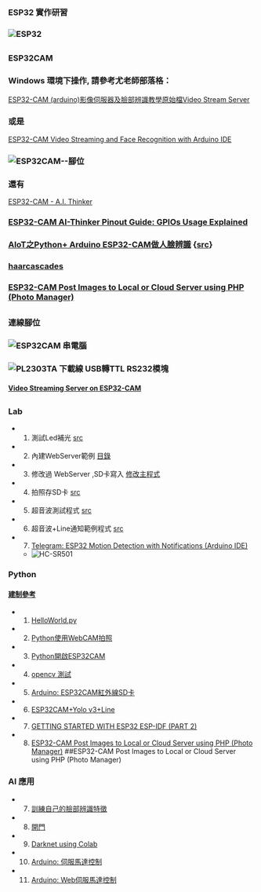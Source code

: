 ### ESP32 實作研習
### ![ESP32](https://github.com/jumbokh/esp32-class/blob/master/images/ESP32S.g)
##
### ESP32CAM
### Windows 環境下操作, 請參考尤老師部落格：
[ESP32-CAM (arduino)影像伺服器及臉部辨識教學原始檔Video Stream Server](https://youyouyou.pixnet.net/blog/post/119383183)
### 或是
[ESP32-CAM Video Streaming and Face Recognition with Arduino IDE](https://randomnerdtutorials.com/esp32-cam-video-streaming-face-recognition-arduino-ide/)
### ![ESP32CAM--腳位](https://github.com/jumbokh/esp32-class/blob/master/images/ESP32CAM-pinout.jpeg)
### 還有
[ESP32-CAM - A.I. Thinker](https://github.com/v12345vtm/esp32-cam-ai-thinker)
### [ESP32-CAM AI-Thinker Pinout Guide: GPIOs Usage Explained](https://randomnerdtutorials.com/esp32-cam-ai-thinker-pinout/)
### [AIoT之Python+ Arduino ESP32-CAM做人臉辨識](https://kobayasitenmei.pixnet.net/blog/post/227576372-aiot%e4%b9%8bpython%e7%a8%8b%e5%bc%8f%e7%a2%bc%2b-arduino-esp32-cam%e5%81%9a%e4%ba%ba%e8%87%89%e8%be%a8%e8%ad%98?pixfrom=related) {[src](https://github.com/jumbokh/esp32-class/blob/master/ESP32CAM-Lab/face_detect_esa32-cam01.py)}
### [haarcascades](https://github.com/opencv/opencv/tree/master/data/haarcascades)
### [ESP32-CAM Post Images to Local or Cloud Server using PHP (Photo Manager)](https://randomnerdtutorials.com/esp32-cam-post-image-photo-server/)
##
### 連線腳位
### ![ESP32CAM 串電腦](https://github.com/jumbokh/esp32-class/blob/master/images/ESP32cam-serial.jpeg)
### ![PL2303TA 下載線 USB轉TTL RS232模塊 ](https://github.com/jumbokh/esp32-class/blob/master/images/ESP32-CAM-cnt.png)
#### [Video Streaming Server on ESP32-CAM](https://medium.com/@chauhannaman98/video-streaming-server-on-esp32-cam-84e2ff788937)
##
### Lab
* 1. 測試Led補光 [src](https://github.com/jumbokh/esp32-class/blob/master/ESP32CAM-Lab/ESP32-CAM-Flash.ino)
* 2. 內建WebServer範例 [目錄](https://github.com/jumbokh/esp32-class/tree/master/ESP32CAM-Lab/CameraWebServer)
* 3. 修改過 WebServer ,SD卡寫入 [修改主程式](https://github.com/jumbokh/esp32-class/tree/master/ESP32CAM-Lab/ESP32-CAM_webcap)
* 4. 拍照存SD卡 [src](https://github.com/jumbokh/esp32-class/blob/master/ESP32CAM-Lab/ESP32-CAM-irdaSD.ino)
* 5. 超音波測試程式 [src](https://github.com/jumbokh/esp32-class/blob/master/ESP32CAM-Lab/ESP32-CAM-echopin.ino)
* 6. 超音波+Line通知範例程式 [src](https://github.com/jumbokh/esp32-class/blob/master/ESP32CAM-Lab/ESP32-CAM-echopinLine.ino)
* 7. [Telegram: ESP32 Motion Detection with Notifications (Arduino IDE)](https://randomnerdtutorials.com/telegram-esp32-motion-detection-arduino/)
    * ![HC-SR501](https://github.com/jumbokh/esp32-class/blob/master/images/HC-SR501.jpg)
### Python
#### [建制參考](https://medium.com/python4u/%E7%94%A8conda%E5%BB%BA%E7%AB%8B%E5%8F%8A%E7%AE%A1%E7%90%86python%E8%99%9B%E6%93%AC%E7%92%B0%E5%A2%83-b61fd2a76566)
* 1. [HelloWorld.py](https://github.com/jumbokh/esp32-class/blob/master/ESP32CAM-Lab/HelloWorld.py)
* 2. [Python使用WebCAM拍照 ](https://github.com/jumbokh/esp32-class/blob/master/ESP32CAM-Lab/ESP32-CAM-cap.py)
* 3. [Python開啟ESP32CAM ](https://github.com/jumbokh/esp32-class/blob/master/ESP32CAM-Lab/ESP32-CAM.py)
* 4. [opencv 測試](https://github.com/jumbokh/esp32-class/blob/master/ESP32CAM-Lab/cvtest.py)
* 5. [Arduino: ESP32CAM紅外線SD卡](https://github.com/jumbokh/esp32-class/blob/master/ESP32CAM-Lab/ESP32-CAM-irdaSD-org.ino)
* 6. [ESP32CAM+Yolo v3+Line](https://github.com/jumbokh/esp32-class/blob/master/ESP32CAM-Lab/ESP32-CAMdetLine.py)
* 7. [GETTING STARTED WITH ESP32 ESP-IDF (PART 2)](http://iot-bits.com/esp32/getting-started-with-esp32-esp-idf-part-2/)
* 8. [ESP32-CAM Post Images to Local or Cloud Server using PHP (Photo Manager)](https://randomnerdtutorials.com/esp32-cam-post-image-photo-server/)
##ESP32-CAM Post Images to Local or Cloud Server using PHP (Photo Manager)
### AI 應用
* 7. [訓練自己的臉部辨識特徵](https://github.com/jumbokh/cv_face/tree/master/opencv/day3)
* 8. [開門](https://github.com/jumbokh/esp32-class/blob/master/ESP32CAM-Lab/ESP32-CAMdoor.py)
* 9. [Darknet using Colab](https://nbviewer.jupyter.org/github/jumbokh/esp32-class/blob/master/ESP32CAM-Lab/Yolov3_Darknet_on_Colab.ipynb)
* 10. [Arduino: 伺服馬達控制](https://github.com/jumbokh/esp32-class/blob/master/ESP32CAM-Lab/ESP32-CAMservo.ino)
* 11. [Arduino: Web伺服馬達控制](https://github.com/jumbokh/esp32-class/blob/master/ESP32CAM-Lab/ESP32-CAMservo-1.ino)
